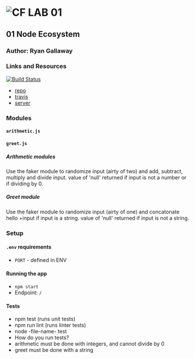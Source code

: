 ![CF](http://i.imgur.com/7v5ASc8.png) LAB 01
=================================================

## 01 Node Ecosystem

### Author: Ryan Gallaway

### Links and Resources

[![Build Status](https://www.travis-ci.com/rkgallaway/01-node-ecosystem.svg?branch=master)](https://www.travis-ci.com/rkgallaway/01-node-ecosystem)

* [repo](https://github.com/rkgallaway/01-node-ecosystem)
* [travis](https://www.travis-ci.com/rkgallaway/01-node-ecosystem)
* [server](https://lab-02-node-ecosystem.herokuapp.com/)

### Modules
#### `arithmetic.js`
#### `greet.js`
##### Arithmetic modules
Use the faker module to randomize input (airty of two) and add, subtract, multiply and divide input.  value of 'null' returned if input is not a number or if dividing by 0.

##### Greet module
Use the faker module to randomize input (airty of one) and concatonate hello +input if input is a string. value of 'null' returned if input is not a string.

### Setup
#### `.env` requirements
* `PORT` - defined in ENV

#### Running the app
* `npm start`
* Endpoint: `/`

#### Tests
* npm test (runs unit tests)
* npm run  lint (runs linter tests)
* node -file-name- test
* How do you run tests?
* arithmetic must be done with integers, and cannot divide by 0
* greet must be done with a string

<!-- #### UML
Link to an image of the UML for your application and response to events -->
